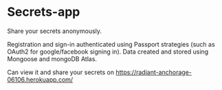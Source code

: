 # Secrets-app
Share your secrets anonymously.

Registration and sign-in authenticated using Passport strategies (such as OAuth2 for google/facebook signing in).
Data created and stored using Mongoose and mongoDB Atlas.

Can view it and share your secrets on https://radiant-anchorage-06106.herokuapp.com/
